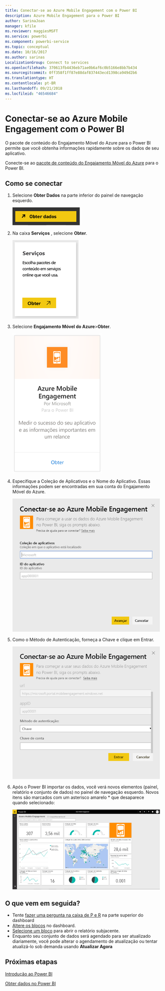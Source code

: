 ```yaml
---
title: Conectar-se ao Azure Mobile Engagement com o Power BI
description: Azure Mobile Engagement para o Power BI
author: SarinaJoan
manager: kfile
ms.reviewer: maggiesMSFT
ms.service: powerbi
ms.component: powerbi-service
ms.topic: conceptual
ms.date: 10/16/2017
ms.author: sarinas
LocalizationGroup: Connect to services
ms.openlocfilehash: 370613fb4436eb71ae0b6af6c0b5166e8bb7b434
ms.sourcegitcommit: 0ff358f1ff87e88daf837443ecd1398ca949d2b6
ms.translationtype: HT
ms.contentlocale: pt-BR
ms.lasthandoff: 09/21/2018
ms.locfileid: "46546684"
---
```

# <a name="connect-to-azure-mobile-engagement-with-power-bi"></a>Conectar-se ao Azure Mobile Engagement com o Power BI
O pacote de conteúdo do Engajamento Móvel do Azure para o Power BI permite que você obtenha informações rapidamente sobre os dados de seu aplicativo.

Conecte-se ao [pacote de conteúdo do Engajamento Móvel do Azure](https://app.powerbi.com/groups/me/getdata/services/azme) para o Power BI.

## <a name="how-to-connect"></a>Como se conectar
1. Selecione **Obter Dados** na parte inferior do painel de navegação esquerdo.
   
    ![](media/service-connect-to-azure-mobile/getdata.png)
2. Na caixa **Serviços** , selecione **Obter**.
   
    ![](media/service-connect-to-azure-mobile/services.png)
3. Selecione **Engajamento Móvel do Azure**\>**Obter**.
   
    ![](media/service-connect-to-azure-mobile/azme.png) 
4. Especifique a Coleção de Aplicativos e o Nome do Aplicativo. Essas informações podem ser encontradas em sua conta do Engajamento Móvel do Azure.
   
    ![](media/service-connect-to-azure-mobile/parameters.png) 
5. Como o Método de Autenticação, forneça a Chave e clique em Entrar.
   
    ![](media/service-connect-to-azure-mobile/creds.png)
6. Após o Power BI importar os dados, você verá novos elementos (painel, relatório e conjunto de dados) no painel de navegação esquerdo. Novos itens são marcados com um asterisco amarelo \* que desaparece quando selecionado:
   
    ![](media/service-connect-to-azure-mobile/dashboard.png)

## <a name="what-now"></a>O que vem em seguida?

* Tente [fazer uma pergunta na caixa de P e R](consumer/end-user-q-and-a.md) na parte superior do dashboard
* [Altere os blocos](service-dashboard-edit-tile.md) no dashboard.
* [Selecione um bloco](consumer/end-user-tiles.md) para abrir o relatório subjacente.
* Enquanto seu conjunto de dados será agendado para ser atualizado diariamente, você pode alterar o agendamento de atualização ou tentar atualizá-lo sob demanda usando **Atualizar Agora**

## <a name="next-steps"></a>Próximas etapas
[Introdução ao Power BI](service-get-started.md)

[Obter dados no Power BI](service-get-data.md)

